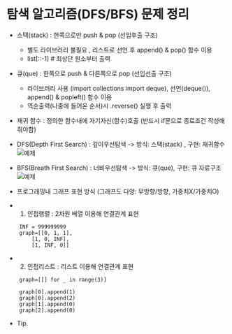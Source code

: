 # 탐색 알고리즘(DFS/BFS) 문제 정리

- 스택(stack) : 한쪽으로만 push & pop (선입후출 구조)
    - 별도 라이브러리 불필요 , 리스트로 선언 후 append() & pop() 함수 이용 
    - list[::-1] # 최상단 원소부터 출력
- 큐(que) : 한쪽으로 push & 다른쪽으로 pop (선입선출 구조)
    - 라이브러리 사용 (import collections import deque), 선언(deque()), append() & popleft() 함수 이용 
    - 역순출력(나중에 들어온 순서)시 .reverse() 실행 후 출력
- 재귀 함수 : 정의한 함수내에 자기자신(함수)호출 (반드시 if문으로 종료조건 작성해줘야함)

- DFS(Depth First Search) : 깊이우선탐색  -> 방식: 스택(stack) , 구현: 재귀함수  
![예제](https://i.ibb.co/ZfGrLcy/IMG-764-A65-A40-C73-1.jpg)    
- BFS(Breath First Search) : 너비우선탐색  -> 방식: 큐(que), 구현: 큐 자료구조 
![예제](https://i.ibb.co/T4jfvm9/IMG-AFA97-E85-AC54-1.jpg)     

- 프로그래밍내 그래프 표현 방식 (그래프도 다양: 무방향/방향, 가중치X/가중치O)
- 1. 인접행렬 : 2차원 배열 이용해 연결관계 표현 

```
    INF = 999999999
    graph=[[0, 1, 1],
        [1, 0, INF],
        [1, INF, 0]]
```

- 2. 인접리스트 : 리스트 이용해 연결관계 표현

```
    graph=[[] for _ in range(3)]

    graph[0].append(1)
    graph[0].append(2)
    graph[1].append(0)
    graph[2].append(0)
```  

- Tip. 
